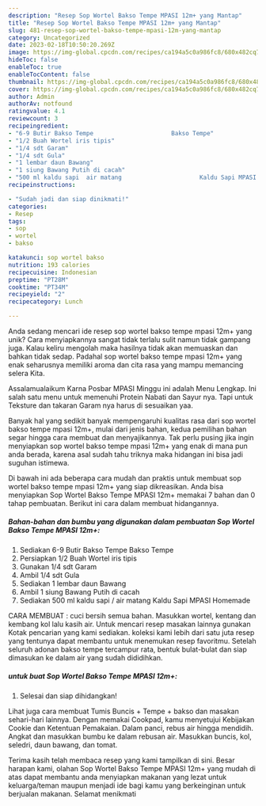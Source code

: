 ```yaml
---
description: "Resep Sop Wortel Bakso Tempe MPASI 12m+ yang Mantap"
title: "Resep Sop Wortel Bakso Tempe MPASI 12m+ yang Mantap"
slug: 481-resep-sop-wortel-bakso-tempe-mpasi-12m-yang-mantap
category: Uncategorized
date: 2023-02-18T10:50:20.269Z
image: https://img-global.cpcdn.com/recipes/ca194a5c0a986fc8/680x482cq70/sop-wortel-bakso-tempe-mpasi-12m-foto-resep-utama.jpg
hideToc: false
enableToc: true
enableTocContent: false
thumbnail: https://img-global.cpcdn.com/recipes/ca194a5c0a986fc8/680x482cq70/sop-wortel-bakso-tempe-mpasi-12m-foto-resep-utama.jpg
cover: https://img-global.cpcdn.com/recipes/ca194a5c0a986fc8/680x482cq70/sop-wortel-bakso-tempe-mpasi-12m-foto-resep-utama.jpg
author: Admin
authorAv: notfound
ratingvalue: 4.1
reviewcount: 3
recipeingredient:
- "6-9 Butir Bakso Tempe                      Bakso Tempe"
- "1/2 Buah Wortel iris tipis"
- "1/4 sdt Garam"
- "1/4 sdt Gula"
- "1 lembar daun Bawang"
- "1 siung Bawang Putih di cacah"
- "500 ml kaldu sapi  air matang                      Kaldu Sapi MPASI Homemade"
recipeinstructions:

- "Sudah jadi dan siap dinikmati!"
categories:
- Resep
tags:
- sop
- wortel
- bakso

katakunci: sop wortel bakso 
nutrition: 193 calories
recipecuisine: Indonesian
preptime: "PT28M"
cooktime: "PT34M"
recipeyield: "2"
recipecategory: Lunch

---
```





Anda sedang mencari ide resep sop wortel bakso tempe mpasi 12m+ yang unik? Cara menyiapkannya sangat tidak terlalu sulit namun tidak gampang juga. Kalau keliru mengolah maka hasilnya tidak akan memuaskan dan bahkan tidak sedap. Padahal sop wortel bakso tempe mpasi 12m+ yang enak seharusnya memiliki aroma dan cita rasa yang mampu memancing selera Kita.





Assalamualaikum Karna Posbar MPASI Minggu ini adalah Menu Lengkap. Ini salah satu menu untuk memenuhi Protein Nabati dan Sayur nya. Tapi untuk Teksture dan takaran Garam nya harus di sesuaikan yaa.

Banyak hal yang sedikit banyak mempengaruhi kualitas rasa dari sop wortel bakso tempe mpasi 12m+, mulai dari jenis bahan, kedua pemilihan bahan segar hingga cara membuat dan menyajikannya. Tak perlu pusing jika ingin menyiapkan sop wortel bakso tempe mpasi 12m+ yang enak di mana pun anda berada, karena asal sudah tahu triknya maka hidangan ini bisa jadi suguhan istimewa.






Di bawah ini ada beberapa cara mudah dan praktis untuk membuat sop wortel bakso tempe mpasi 12m+ yang siap dikreasikan. Anda bisa menyiapkan Sop Wortel Bakso Tempe MPASI 12m+ memakai 7 bahan dan 0 tahap pembuatan. Berikut ini cara dalam membuat hidangannya.

<!--inarticleads1-->

##### Bahan-bahan dan bumbu yang digunakan dalam pembuatan Sop Wortel Bakso Tempe MPASI 12m+:

1. Sediakan 6-9 Butir Bakso Tempe                      Bakso Tempe
1. Persiapkan 1/2 Buah Wortel iris tipis
1. Gunakan 1/4 sdt Garam
1. Ambil 1/4 sdt Gula
1. Sediakan 1 lembar daun Bawang
1. Ambil 1 siung Bawang Putih di cacah
1. Sediakan 500 ml kaldu sapi / air matang                      Kaldu Sapi MPASI Homemade


CARA MEMBUAT : cuci bersih semua bahan. Masukkan wortel, kentang dan kembang kol lalu kasih air. Untuk mencari resep masakan lainnya gunakan Kotak pencarian yang kami sediakan. koleksi kami lebih dari satu juta resep yang tentunya dapat membantu untuk menemukan resep favoritmu. Setelah seluruh adonan bakso tempe tercampur rata, bentuk bulat-bulat dan siap dimasukan ke dalam air yang sudah dididihkan. 

<!--inarticleads2-->

#####  untuk buat Sop Wortel Bakso Tempe MPASI 12m+:


1. Selesai dan siap dihidangkan!

Lihat juga cara membuat Tumis Buncis + Tempe + bakso dan masakan sehari-hari lainnya. Dengan memakai Cookpad, kamu menyetujui Kebijakan Cookie dan Ketentuan Pemakaian. Dalam panci, rebus air hingga mendidih. Angkat dan masukkan bumbu ke dalam rebusan air. Masukkan buncis, kol, seledri, daun bawang, dan tomat. 

Terima kasih telah membaca resep yang kami tampilkan di sini. Besar harapan kami, olahan Sop Wortel Bakso Tempe MPASI 12m+ yang mudah di atas dapat membantu anda menyiapkan makanan yang lezat untuk keluarga/teman maupun menjadi ide bagi kamu yang berkeinginan untuk berjualan makanan. Selamat menikmati
